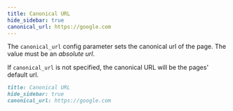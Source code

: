 ```yaml
---
title: Canonical URL
hide_sidebar: true
canonical_url: https://google.com
---
```


The `canonical_url` config parameter sets the canonical url of the page. The value must be an *absolute url*. 

If `canonical_url` is not specified, the canonical URL will be the pages' default url.

```md
title: Canonical URL
hide_sidebar: true
canonical_url: https://google.com
```